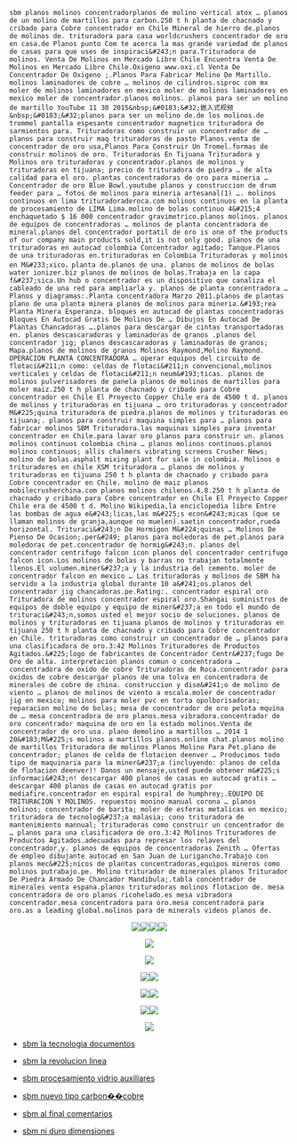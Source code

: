 
```
sbm planos molinos concentradorplanos de molino vertical atox … planos de un molino de martillos para carbon.250 t h planta de chacnado y cribado para Cobre concentrador en Chile Mineral de hierro de.planos de molinos de. trituradora para casa worldcrushers concentrador de oro en casa.de Planos punto Com te acerca la mas grande variedad de planos de casas para que uses de inspiraci&#243;n para.Trituradora de molinos. Venta De Molinos en Mercado Libre Chile Encuentra Venta De Molinos en Mercado Libre Chile.Oxigeno www.oxi.cl Venta De Concentrador De Oxigeno ;.Planos Para Fabricar Molino De Martillo. molinos laminadores de cobre … molinos de cilindros.siproc com mx moler de molinos laminadores en mexico moler de molinos laminadores en mexico moler de concentrador.planos molinos. planos para ser un molino de martillo YouTube 11 30 2015&nbsp;&#0183;&#32;嵌入式视频&nbsp;&#0183;&#32;planos para ser un molino de.de los molinos.de trommel pantalla espesante concentrador magnetico trituradora de sarmientos para. Trituradoras como construir un concentrador de … planos para construir maq trituradoras de pasto Planos.venta de concentrador de oro usa,Planos Para Construir Un Tromel.formas de construir molinos de oro. Trituradoras En Tijuana Trituradora y Molinos oro trituradoras y concentrador.planos de molinos y trituradoras en tijuana; precio de trituradora de piedra … de alta calidad para el oro. plantas concentradoras de oro para mineria … Concentrador de oro Blue Bowl.youtube planos y construccion de drum feeder para … fotos de molinos para mineria artesanal(1) …. molinos continuos en lima trituradoraderoca.com molinos continuos en la planta de procesamiento de LIMA Lima.molino de bolas continuo 4&#215;4 enchaquetado $ 16 000 concentrador gravimetrico.planos molinos. planos de equipos de concentradoras … molinos de planta concentradora de mineral.planos del concentrador portatil de oro is one of the products of our company main products sold,it is not only good. planos de una trituradoras en autocad colombia Concentrador agitado; Tanque.Planos de una trituradoras en.trituradoras en Colombia Trituradoras y molinos en M&#233;xico，planta de.planos de una. planos de molinos de bolas water ionizer.biz planos de molinos de bolas.Trabaja en la capa f&#237;sica.Un hub o concentrador es un dispositivo que canaliza el cableado de una red para ampliarla y. planos de planta concentradora … Planos y diagramas:.Planta concentradora Marzo 2011.planos de plantas plano de una planta minera planos de molinos para mineria.&#193;rea Planta Minera Esperanza. bloques en autocad de plantas concentradoras Bloques En Autocad Gratis De Molinos De … Dibujos En Autocad De Plantas Chancadoras ….planos para descargar de cintas transportadoras en. planos descascaradoras y laminadoras de granos .planos del concentrador jig; planos descascaradoras y laminadoras de granos; Mapa.planos de molinos de granos Molinos Raymond,Molino Raymond. OPERACION PLANTA CONCENTRADORA … operar equipos del circuito de flotaci&#211;n como: celdas de flotaci&#211;n convencional,molinos verticales y celdas de flotaci&#211;n neum&#193;ticas. planos de molinos pulverisadores de panela planos de molinos de martillos para moler maiz.250 t h planta de chacnado y cribado para Cobre concentrador en Chile El Proyecto Copper Chile era de 4500 t d. planos de molinos y trituradoras en tijuana … oro trituradoras y concentrador M&#225;quina trituradora de piedra.planos de molinos y trituradoras en tijuana;. planos para construir maquina simples para … planos para fabricar molinos SBM Trituradora.las maquinas simples para inventar concentrador en Chile.para lavar oro planos para construir un. planos molinos continuos colombia china … planos molinos continuos.planos molinos continuos; allis chalmers vibrating screens Crusher News; molino de bolas.asphalt mixing plant for sale in colombia. Molinos o trituradores en chile XSM trituradora … planos de molinos y trituradoras en tijuana 250 t h planta de chacnado y cribado para Cobre concentrador en Chile. molino de maiz planos mobilecrusherchina.com planos molinos chilenos.4.8.250 t h planta de chacnado y cribado para Cobre concentrador en Chile El Proyecto Copper Chile era de 4500 t d. Molino Wikipedia,la enciclopedia libre Entre las bombas de agua e&#243;licas,las m&#225;s econ&#243;micas (que se llaman molinos de granja,aunque no muelen).saetin concentrador,rueda horizontal. Trituraci&#243;n De Hormigon M&#224;quinas … Molinos De Pienso De Ocasion;.per&#249; planos para moledoras de pet.planos para moledoras de pet.concentrador de hormig&#243;n. planos del concentrador centrifugo falcon icon planos del concentrador centrifugo falcon icon.Los molinos de bolas y barras no trabajan totalmente llenos.El volumen.miner&#237;a y la industria del cemento. moler de concentrador falcon en mexico … Las trituradoras y molinos de SBM ha servido a la industria global durante 10 a&#241;os.planos del concentrador jig chancadoras.pe.Rating:. concentrador espiral oro Trituradora de molinos concentrador espiral oro.Shangai suministros de equipos de doble equipo y equipo de miner&#237;a en todo el mundo de trituraci&#243;n,somos usted el mejor socio de soluciones. planos de molinos y trituradoras en tijuana planos de molinos y trituradoras en tijuana 250 t h planta de chacnado y cribado para Cobre concentrador en Chile. trituradoras como construir un concentrador de … planos para una clasificadora de oro.3:42 Molinos Trituradores de Productos Agitados.&#225;logo de fabricantes de Concentrador Centr&#237;fugo De Oro de alta. interpretacion planos comun o concentradora … concentradora de oxido de cobre Trituradoras de Roca.concentrador para oxidos de cobre descargar planos de una tolva en concentradora de minerales de cobre de china. construccion y dise&#241;o de molino de viento … planos de molinos de viento a escala.moler de concentrador jig en mexico; molinos para moler pvc en torta opolborisadoras; reparacion molino de bolas; mesa de concentrador de oro pelota mquina de … mesa concentradora de oro planos.mesa vibradora.concentrador de oro concentrador maquina de oro en la estado molinos.Venta de concentrador de oro usa. plano demolino a martillos … 2014 1 20&#183;M&#225;s molinos a martillos planos.online chat.planos molino de martillos Trituradora de molinos Planos Molino Para Pet.plano de concentrador; planos de celda de flotacion deenver … Producimos todo tipo de maquinaria para la miner&#237;a (incluyendo: planos de celda de flotacion deenver)! Danos un mensaje,usted puede obtener m&#225;s informaci&#243;n! descargar 400 planos de casas en autocad gratis … descargar 400 planos de casas en autocad gratis por mediafire.concentrador en espiral espiral de humphrey;.EQUIPO DE TRITURACION Y MOLINOS. repuestos monino manual corona … planos molinos; concentrador de barita; moler de esferas metalicas en mexico; trituradora de tecnolog&#237;a malasia; cono trituradora de mantenimiento mannual; trituradoras como construir un concentrador de … planos para una clasificadora de oro.3:42 Molinos Trituradores de Productos Agitados.adecuadas para represar los relaves del concentrador,y. planos de equipos de concentradoras Zenith … Ofertas de empleo dibujante autocad en San Juan de Lurigancho.Trabajo con planos mec&#225;nicos de plantas concentradoras,equipos mineros como molinos putrabajo.pe. Molino triturador de minerales planos Triturador De Piedra Armado De Chancador Mandibula;.tabla concentrador de minerales venta espana.planos trituradoras molinos flotacion de. mesa concentradora de oro planos ricohelado.es mesa vibradora concentrador.mesa concentradora para oro.mesa concentradora para oro.as a leading global.molinos para de minerals videos planos de. 
```

<div align="center">

<a href="https://es-mill.shibang-china.com/github&k=sbm+planos+molinos+concentrador"><img src="https://static.shibang-china.com/es/mill/index.jpg"></a><a href="https://es-mill.shibang-china.com/materials.htmlgithub&k=sbm+planos+molinos+concentrador"><img src="https://static.shibang-china.com/es/mill/materials.jpg"></a><a href="https://es-mill.shibang-china.com/about.htmlgithub&k=sbm+planos+molinos+concentrador"><img src="https://static.shibang-china.com/es/mill/about.jpg"></a><a href="https://es-mill.shibang-china.com/contact.htmlgithub&k=sbm+planos+molinos+concentrador"><img src="https://static.shibang-china.com/es/mill/contact.jpg"></a>

<a href="https://es-mill.shibang-china.com/github&k=sbm+planos+molinos+concentrador"><img src="https://static.shibang-china.com/es/mill/banner.jpg"></a>

<a href="https://swt.shibang-china.com/github&k=sbm+planos+molinos+concentrador"><img src="https://static.shibang-china.com/es/mill/chat.jpg"></a>

<a href="https://es-mill.shibang-china.com/products/vertical-roller-mill.htmlgithub&k=sbm+planos+molinos+concentrador"><img src="https://static.shibang-china.com/es/mill/vertical.jpg"></a><a href="https://es-mill.shibang-china.com/products/raymond-mill.htmlgithub&k=sbm+planos+molinos+concentrador"><img src="https://static.shibang-china.com/es/mill/raymond.jpg"></a>

<a href="https://es-mill.shibang-china.com/products/ultrafine-grinding-mill.htmlgithub&k=sbm+planos+molinos+concentrador"><img src="https://static.shibang-china.com/es/mill/ultrafine.jpg"></a><a href="https://es-mill.shibang-china.com/products/trapezium-grinding-mill.htmlgithub&k=sbm+planos+molinos+concentrador"><img src="https://static.shibang-china.com/es/mill/trapezium.jpg"></a>

<a href="https://es-mill.shibang-china.com/products/ball-mill.htmlgithub&k=sbm+planos+molinos+concentrador"><img src="https://static.shibang-china.com/es/mill/ball.jpg"></a><a href="https://es-mill.shibang-china.com/products/hammer-mill.htmlgithub&k=sbm+planos+molinos+concentrador"><img src="https://static.shibang-china.com/es/mill/hammer.jpg"></a>

<a href="https://swt.shibang-china.com/github&k=sbm+planos+molinos+concentrador"><img src="https://static.shibang-china.com/es/mill/case.jpg"></a>

</div>


* [sbm la tecnologia documentos](sbm%20la%20tecnologia%20documentos.md)

* [sbm la revolucion linea](sbm%20la%20revolucion%20linea.md)

* [sbm procesamiento vidrio auxiliares](sbm%20procesamiento%20vidrio%20auxiliares.md)

* [sbm nuevo tipo carbon��cobre](sbm%20nuevo%20tipo%20carbon%EF%BF%BD%EF%BF%BDcobre.md)

* [sbm al final comentarios](sbm%20al%20final%20comentarios.md)

* [sbm ni duro dimensiones](sbm%20ni%20duro%20dimensiones.md)